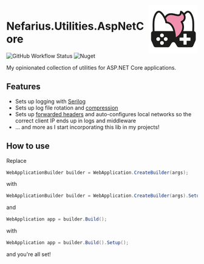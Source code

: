 <img src="assets/NSS-128x128.png" align="right" />

# Nefarius.Utilities.AspNetCore

![GitHub Workflow Status](https://img.shields.io/github/actions/workflow/status/nefarius/Nefarius.Utilities.AspNetCore/dotnet.yml) ![Nuget](https://img.shields.io/nuget/dt/Nefarius.Utilities.AspNetCore)

My opinionated collection of utilities for ASP.NET Core applications.

## Features

- Sets up logging with [Serilog](https://github.com/serilog/serilog-aspnetcore)
- Sets up log file rotation and [compression](https://github.com/cocowalla/serilog-sinks-file-archive)
- Sets up [forwarded headers](https://learn.microsoft.com/en-us/dotnet/api/microsoft.aspnetcore.builder.forwardedheadersextensions.useforwardedheaders?view=aspnetcore-7.0) and auto-configures local networks so the correct client IP ends up in logs and middleware
- ... and more as I start incorporating this lib in my projects!

## How to use

Replace

```cs
WebApplicationBuilder builder = WebApplication.CreateBuilder(args);
```

with

```cs
WebApplicationBuilder builder = WebApplication.CreateBuilder(args).Setup();
```

and

```cs
WebApplication app = builder.Build();
```

with

```cs
WebApplication app = builder.Build().Setup();
```

and you're all set!
